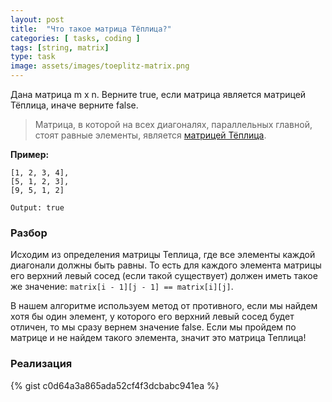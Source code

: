 ```yaml
---
layout: post
title:  "Что такое матрица Тёплица?"
categories: [ tasks, coding ]
tags: [string, matrix]
type: task
image: assets/images/toeplitz-matrix.png
---
```

Дана матрица m x n. Верните true, если матрица является матрицей Тёплица, иначе верните false.

> Матрица, в которой на всех диагоналях, параллельных главной, стоят равные элементы, является [матрицей Тёплица](https://ru.wikipedia.org/wiki/%D0%9C%D0%B0%D1%82%D1%80%D0%B8%D1%86%D0%B0_%D0%A2%D1%91%D0%BF%D0%BB%D0%B8%D1%86%D0%B0).

**Пример:**
```
[1, 2, 3, 4],
[5, 1, 2, 3],
[9, 5, 1, 2]

Output: true
```

### Разбор
Исходим из определения матрицы Теплица, где все элементы каждой диагонали должны быть равны. То есть для каждого элемента матрицы его верхний левый сосед (если такой существует) должен иметь такое же значение: `matrix[i - 1][j - 1] == matrix[i][j]`.

В нашем алгоритме используем метод от противного, если мы найдем хотя бы один элемент, у которого его верхний левый сосед будет отличен, то мы сразу вернем значение false. Если мы пройдем по матрице и не найдем такого элемента, значит это матрица Теплица!

### Реализация
{% gist c0d64a3a865ada52cf4f3dcbabc941ea %}